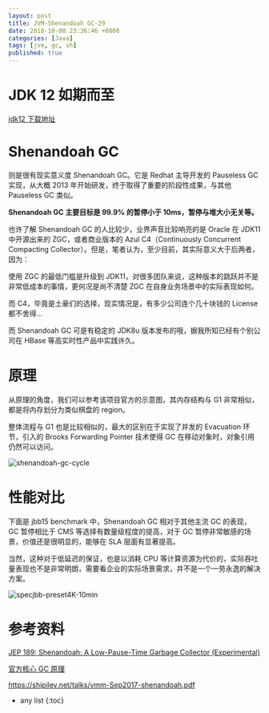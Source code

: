```yaml
---
layout: post
title: JVM-Shenandoah GC-29
date: 2018-10-08 23:36:46 +0800
categories: [Java]
tags: [jvm, gc, sh]
published: true
---
```


# JDK 12 如期而至

[jdk12 下载地址](https://www.oracle.com/technetwork/java/javase/downloads/index.html)

# Shenandoah GC 

则是很有现实意义度 Shenandoah GC。它是 Redhat 主导开发的 Pauseless GC 实现，从大概 2013 年开始研发，终于取得了重要的阶段性成果，与其他 Pauseless GC 类似。

**Shenandoah GC 主要目标是 99.9% 的暂停小于 10ms，暂停与堆大小无关等。**

也许了解 Shenandoah GC 的人比较少，业界声音比较响亮的是 Oracle 在 JDK11 中开源出来的 ZGC，或者商业版本的 Azul C4（Continuously Concurrent Compacting Collector）。但是，笔者认为，至少目前，其实际意义大于后两者，因为：

使用 ZGC 的最低门槛是升级到 JDK11，对很多团队来说，这种版本的跳跃并不是非常低成本的事情，更何况是尚不清楚 ZGC 在自身业务场景中的实际表现如何。

而 C4，毕竟是土豪们的选择，现实情况是，有多少公司连个几十块钱的 License 都不舍得…

而 Shenandoah GC 可是有稳定的 JDK8u 版本发布的哦，据我所知已经有个别公司在 HBase 等高实时性产品中实践许久。

# 原理

从原理的角度，我们可以参考该项目官方的示意图，其内存结构与 G1 非常相似，都是将内存划分为类似棋盘的 region。

整体流程与 G1 也是比较相似的，最大的区别在于实现了并发的 Evacuation 环节，引入的 Brooks Forwarding Pointer 技术使得 GC 在移动对象时，对象引用仍然可以访问。

![shenandoah-gc-cycle](http://cr.openjdk.java.net/~shade/shenandoah/shenandoah-gc-cycle.png)

# 性能对比

下面是 jbb15 benchmark 中，Shenandoah GC 相对于其他主流 GC 的表现，GC 暂停相比于 CMS 等选择有数量级程度的提高，对于 GC 暂停非常敏感的场景，价值还是很明显的，能够在 SLA 层面有显著提高。

当然，这种对于低延迟的保证，也是以消耗 CPU 等计算资源为代价的，实际吞吐量表现也不是非常明朗，需要看企业的实际场景需求，并不是一个一劳永逸的解决方案。

![specjbb-preset4K-10min](http://cr.openjdk.java.net/~shade/shenandoah/specjbb-preset4K-10min.png)

# 参考资料

[JEP 189: Shenandoah: A Low-Pause-Time Garbage Collector (Experimental)](http://openjdk.java.net/jeps/189)

[官方核心 GC 原理](https://wiki.openjdk.java.net/display/shenandoah/Main)

https://shipilev.net/talks/vmm-Sep2017-shenandoah.pdf


* any list
{:toc}